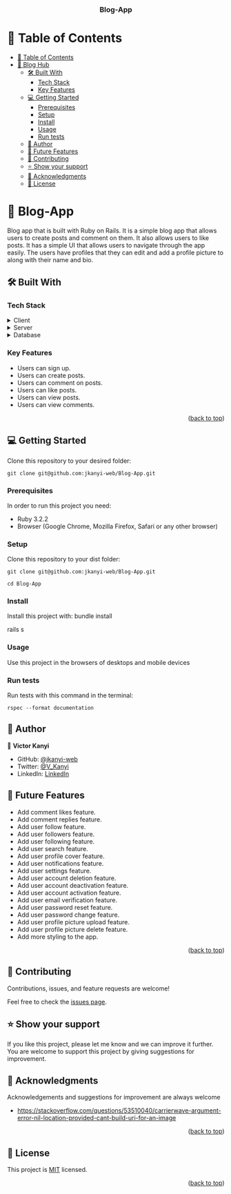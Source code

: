 <a name="readme-top"></a>

<div align="center">

  <h3><b>Blog-App</b></h3>

</div>

# 📗 Table of Contents

- [📗 Table of Contents](#-table-of-contents)
- [📖 Blog Hub ](#-blog-hub-)
  - [🛠 Built With ](#-built-with-)
    - [Tech Stack ](#tech-stack-)
    - [Key Features ](#key-features-)
  - [💻 Getting Started ](#-getting-started-)
    - [Prerequisites](#prerequisites)
    - [Setup](#setup)
    - [Install](#install)
    - [Usage](#usage)
    - [Run tests](#run-tests)
  - [👥 Author ](#-author-)
  - [🔭 Future Features ](#-future-features-)
  - [🤝 Contributing ](#-contributing-)
  - [⭐️ Show your support ](#️-show-your-support-)
  - [🙏 Acknowledgments ](#-acknowledgments-)
  - [📝 License ](#-license-)

<!-- PROJECT DESCRIPTION -->

# 📖 Blog-App <a name="about-project"></a>

Blog app that is built with Ruby on Rails. It is a simple blog app that allows users to create posts and comment on them. It also allows users to like posts. It has a simple UI that allows users to navigate through the app easily. The users have profiles that they can edit and add a profile picture to along with their name and bio.

## 🛠 Built With <a name="built-with"></a>

### Tech Stack <a name="tech-stack"></a>

<details>
  <summary>Client</summary>
  <ul>
    <li><a href="https://rubyonrails.org">Ruby on Rails</a></li>
  </ul>
</details>

<details>
  <summary>Server</summary>
  <ul>
    <li><a href="https://rubyonrails.org">Ruby on Rails</a></li>
  </ul>
</details>

<details>
<summary>Database</summary>
  <ul>
    <li><a href="https://www.postgresql.org/">PostgreSQL</a></li>
  </ul>
</details>

### Key Features <a name="key-features"></a>

- Users can sign up.
- Users can create posts.
- Users can comment on posts.
- Users can like posts.
- Users can view posts.
- Users can view comments.

<p align="right">(<a href="#readme-top">back to top</a>)</p>

## 💻 Getting Started <a name="getting-started"></a>

Clone this repository to your desired folder:

```
git clone git@github.com:jkanyi-web/Blog-App.git
```

### Prerequisites

In order to run this project you need:

- Ruby 3.2.2
- Browser (Google Chrome, Mozilla Firefox, Safari or any other browser)

### Setup

Clone this repository to your dist folder:

```
git clone git@github.com:jkanyi-web/Blog-App.git

cd Blog-App
```

### Install

Install this project with:
bundle install

rails s

### Usage

Use this project in the browsers of desktops and mobile devices

### Run tests

Run tests with this command in the terminal:

```
rspec --format documentation
```

## 👥 Author <a name="authors"></a>

👤 **Victor Kanyi**

- GitHub: [@jkanyi-web](https://github.com/jkanyi-web)
- Twitter: [@V_Kanyi](https://twitter.com/V_Kanyi)
- LinkedIn: [LinkedIn](https://linkedin.com/in/victor-kanyi)

## 🔭 Future Features <a name="future-features"></a>

- Add comment likes feature.
- Add comment replies feature.
- Add user follow feature.
- Add user followers feature.
- Add user following feature.
- Add user search feature.
- Add user profile cover feature.
- Add user notifications feature.
- Add user settings feature.
- Add user account deletion feature.
- Add user account deactivation feature.
- Add user account activation feature.
- Add user email verification feature.
- Add user password reset feature.
- Add user password change feature.
- Add user profile picture upload feature.
- Add user profile picture delete feature.
- Add more styling to the app.

<p align="right">(<a href="#readme-top">back to top</a>)</p>

## 🤝 Contributing <a name="contributing"></a>

Contributions, issues, and feature requests are welcome!

Feel free to check the [issues page](https://github.com/jkanyi-web/Blog-App/issues).

## ⭐️ Show your support <a name="support"></a>

If you like this project, please let me know and we can improve it further. You are welcome to support this project by giving suggestions for improvement.

## 🙏 Acknowledgments <a name="acknowledgements"></a>

Acknowledgements and suggestions for improvement are always welcome

- https://stackoverflow.com/questions/53510040/carrierwave-argument-error-nil-location-provided-cant-build-uri-for-an-image

<p align="right">(<a href="#readme-top">back to top</a>)</p>

## 📝 License <a name="license"></a>

This project is [MIT](./MIT.md) licensed.

<p align="right">(<a href="#readme-top">back to top</a>)</p>
